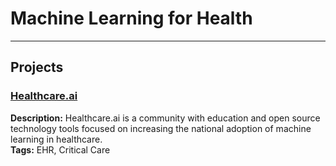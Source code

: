 # Machine Learning for Health
---

## Projects

### [Healthcare.ai](https://healthcare.ai/) 
**Description:** Healthcare.ai is a community with education and open source technology tools focused on increasing the national adoption of machine learning in healthcare.     
**Tags:** EHR, Critical Care 

